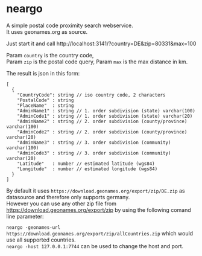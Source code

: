 # neargo
A simple postal code proximity search webservice.  
It uses geonames.org as source.

Just start it and call
http://localhost:3141/?country=DE&zip=80331&max=100

Param `country` is the country code,  
Param `zip` is the postal code query,
Param `max` is the max distance in km.

The result is json in this form:
```
[
  {
    "CountryCode": string // iso country code, 2 characters
    "PostalCode" : string
    "PlaceName"  : string
    "AdminName1" : string // 1. order subdivision (state) varchar(100)
    "AdminCode1" : string // 1. order subdivision (state) varchar(20)
    "AdminName2" : string // 2. order subdivision (county/province) varchar(100)
    "AdminCode2" : string // 2. order subdivision (county/province) varchar(20)
    "AdminName3" : string // 3. order subdivision (community) varchar(100)
    "AdminCode3" : string // 3. order subdivision (community) varchar(20)
    "Latitude"   : number // estimated latitude (wgs84)
    "Longitude"  : number // estimated longitude (wgs84)
  }
]
```

By default it uses `https://download.geonames.org/export/zip/DE.zip` as datasource and therefore only supports germany.  
However you can use any other zip file from https://download.geonames.org/export/zip by using the following comand line parameter:  

`neargo -geonames-url https://download.geonames.org/export/zip/allCountries.zip` which would use all supported countries.  
`neargo -host 127.0.0.1:7744` can be used to change the host and port.
